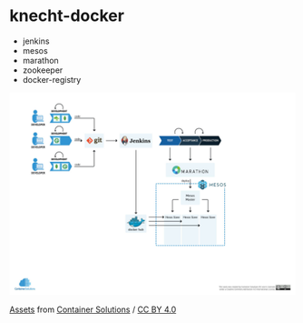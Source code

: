 knecht-docker
=====

- jenkins
- mesos
- marathon
- zookeeper
- docker-registry

![logo](https://raw.githubusercontent.com/theborakompanioni/knecht-docker/master/assets/diagram.jpg)

[Assets](https://container-solutions.com/continuous-delivery-with-docker-on-mesos-in-less-than-a-minute/) from [Container Solutions](https://github.com/ContainerSolutions/cd_demo) / [CC BY 4.0](https://creativecommons.org/licenses/by/4.0/)